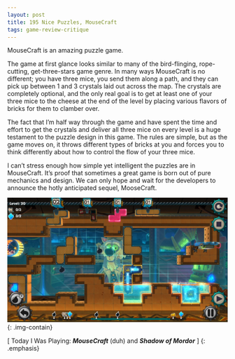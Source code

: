 ```yaml
---
layout: post
title: 195 Nice Puzzles, MouseCraft
tags: game-review-critique
---
```

MouseCraft is an amazing puzzle game.

The game at first glance looks similar to many of the bird-flinging, rope-cutting, get-three-stars game genre.  In many ways MouseCraft is no different; you have three mice, you send them along a path, and they can pick up between 1 and 3 crystals laid out across the map.  The crystals are completely optional, and the only real goal is to get at least one of your three mice to the cheese at the end of the level by placing various flavors of bricks for them to clamber over.

The fact that I’m half way through the game and have spent the time and effort to get the crystals and deliver all three mice on every level is a huge testament to the puzzle design in this game.  The rules are simple, but as the game moves on, it throws different types of bricks at you and forces you to think differently about how to control the flow of your three mice.

I can’t stress enough how simple yet intelligent the puzzles are in MouseCraft.  It’s proof that sometimes a great game is born out of pure mechanics and design.  We can only hope and wait for the developers to announce the hotly anticipated sequel, MooseCraft.

![MouseCraft Image](/img/games/195_Nice_Puzzles_MouseCraft.jpg "MouseCraft"){: .img-contain}

[ Today I Was Playing: ***MouseCraft*** (duh) and ***Shadow of Mordor*** ]
{: .emphasis}

